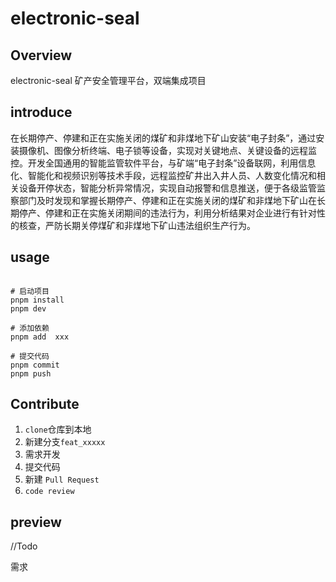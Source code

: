 # electronic-seal

## Overview

electronic-seal 矿产安全管理平台，双端集成项目

## introduce

​ 在长期停产、停建和正在实施关闭的煤矿和非煤地下矿山安装“电子封条”，通过安装摄像机、图像分析终端、电子锁等设备，实现对关键地点、关键设备的远程监控。开发全国通用的智能监管软件平台，与矿端“电子封条”设备联网，利用信息化、智能化和视频识别等技术手段，远程监控矿井出入井人员、人数变化情况和相关设备开停状态，智能分析异常情况，实现自动报警和信息推送，便于各级监管监察部门及时发现和掌握长期停产、停建和正在实施关闭的煤矿和非煤地下矿山在长期停产、停建和正在实施关闭期间的违法行为，利用分析结果对企业进行有针对性的核查，严防长期关停煤矿和非煤地下矿山违法组织生产行为。

## usage

```shell

# 启动项目
pnpm install
pnpm dev

# 添加依赖
pnpm add  xxx

# 提交代码
pnpm commit
pnpm push

```

## Contribute

1.  `clone`仓库到本地
2.  新建分支`feat_xxxxx`
3.  需求开发
4.  提交代码
5.  新建 `Pull Request`
6.  `code review`

## preview

//Todo

需求
